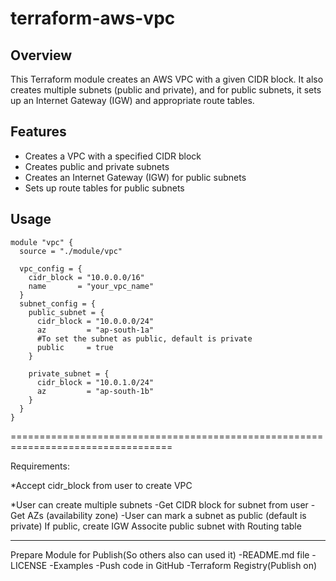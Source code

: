 # terraform-aws-vpc

## Overview

This Terraform module creates an AWS VPC with a given CIDR block. It also creates multiple subnets (public and private), and for public subnets, it sets up an Internet Gateway (IGW) and appropriate route tables.

## Features

- Creates a VPC with a specified CIDR block
- Creates public and private subnets
- Creates an Internet Gateway (IGW) for public subnets
- Sets up route tables for public subnets

## Usage
```
module "vpc" {
  source = "./module/vpc"

  vpc_config = {
    cidr_block = "10.0.0.0/16"
    name       = "your_vpc_name"
  }
  subnet_config = {
    public_subnet = {
      cidr_block = "10.0.0.0/24"
      az         = "ap-south-1a"
      #To set the subnet as public, default is private
      public     = true
    }

    private_subnet = {
      cidr_block = "10.0.1.0/24"
      az         = "ap-south-1b"
    }
  }
}
```

==================================================================================

Requirements:

*Accept cidr_block from user to create VPC 

*User can create multiple subnets
-Get CIDR block for subnet from user
-Get AZs (availability zone)
-User can mark a subnet as public (default is private)
If public, create IGW
Associte public subnet with Routing table

-------------------------------------------------------------------
Prepare Module for Publish(So others also can used it)
-README.md file
-LICENSE
-Examples
-Push code in GitHub
-Terraform Registry(Publish on)
